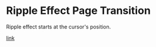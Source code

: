 # Ripple Effect Page Transition

Ripple effect starts at the cursor's position.

[link](https://codepen.io/TenCzwarty/pen/NPKMzQR)
